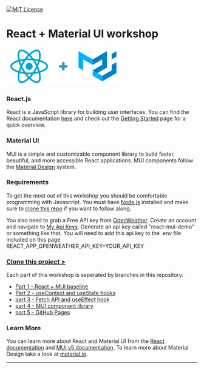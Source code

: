 [![MIT License][license-shield]][license-url]

# React + Material UI workshop
![React + Material UI logos](./react_mui.png)

### React.js
React is a JavaScript library for building user interfaces.
You can find the React documentation [here](https://reactjs.org/docs)
and check out the [Getting Started](https://reactjs.org/docs/getting-started.html) page for a quick overview.

### Material UI
MUI is a simple and customizable component library to build faster, beautiful, and more accessible React applications.
MUI components follow the [Material Design](https://material.io/design/introduction) system.

### Requirements
To get the most out of this workshop you should be comfortable programming with Javascript.
You must have [Node.js](https://nodejs.org/en/) installed and make sure to [clone this repo](https://docs.github.com/en/repositories/creating-and-managing-repositories/cloning-a-repository)
if you want to follow along. 

You also need to grab a Free API key from [OpenWeather](https://openweathermap.org/api). 
Create an account and navigate to [My Api Keys](https://home.openweathermap.org/api_keys).
Generate an api key called "react-mui-demo" or something like that.
You will need to add this api key to the .env file included on this page
REACT_APP_OPENWEATHER_API_KEY=YOUR_API_KEY 

### [Clone this project >](https://docs.github.com/en/repositories/creating-and-managing-repositories/cloning-a-repository)

Each part of this workshop is seperated by branches in this repository.
+ [Part 1 - React + MUI baseline](https://github.com/rosealexander/react-mui-workshop/tree/part1-react+mui-baseline)
+ [Part 2 - useContext and useState hooks](https://github.com/rosealexander/react-mui-workshop/tree/part2-useContext%26useState)
+ [part 3 - Fetch API and useEffect hook](https://github.com/rosealexander/react-mui-workshop/tree/part3-useEffect+useMemo)
+ [part 4 - MUI component library](https://github.com/rosealexander/react-mui-workshop/tree/part4-MUI)
+ [part 5 - GitHub Pages](https://github.com/rosealexander/react-mui-workshop/tree/part5-GitHub-Pages)

### Learn More
You can learn more about React and Material UI from the [React documentation](https://reactjs.org/) 
and [MUI v5 documentation](https://mui.com/getting-started/installation/). To learn more about Material Design take a look at [material.io](https://material.io/design).

___

<!-- MARKDOWN LINKS & IMAGES -->
<!-- https://www.markdownguide.org/basic-syntax/#reference-style-links -->
[license-shield]: https://img.shields.io/github/license/rosealexander/react-mui-workshop.svg?style=for-the-badge
[license-url]: https://github.com/rosealexander/react-mui-workshop/blob/master/LICENSE
